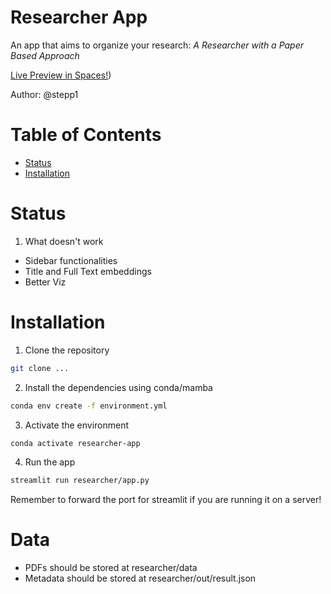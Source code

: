 # Researcher App
An app that aims to organize your research: *A Researcher with a Paper Based Approach*

[Live Preview in Spaces!](https://huggingface.co/spaces/stepp1/researcher-app))

Author: @stepp1


# Table of Contents
- [Status](#status)
- [Installation](#installation)

# Status
1. What doesn't work
  - Sidebar functionalities
  - Title and Full Text embeddings
  - Better Viz

# Installation
1. Clone the repository
```bash
git clone ...
``` 

2. Install the dependencies using conda/mamba
```bash
conda env create -f environment.yml
```

3. Activate the environment
```bash
conda activate researcher-app
```

4. Run the app
```bash
streamlit run researcher/app.py
```

Remember to forward the port for streamlit if you are running it on a server!

# Data

* PDFs should be stored at researcher/data
* Metadata should be stored at researcher/out/result.json
